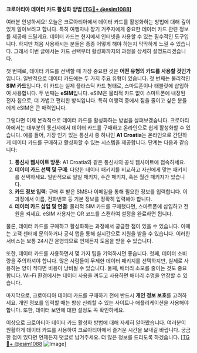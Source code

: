 **크로아티아 데이터 카드 활성화 방법 [[TG💪+ @esim1088](https://t.me/s/esim1088)]**

여러분 안녕하세요! 오늘은 크로아티아에서 데이터 카드를 활성화하는 방법에 대해 깊이 있게 알아보려고 합니다. 특히 여행자나 장기 거주자에게 중요한 데이터 카드 관련 정보를 제공해 드릴게요. 데이터 카드는 현지에서 인터넷을 사용할 수 있는 필수적인 도구입니다. 하지만 처음 사용하시는 분들은 종종 어떻게 해야 하는지 막막하게 느낄 수 있습니다. 그래서 이번 글에서는 카드 선택부터 활성화까지의 과정을 상세히 설명드리겠습니다.

첫 번째로, 데이터 카드를 선택할 때 가장 중요한 것은 **어떤 유형의 카드를 사용할 것인가** 입니다. 일반적으로 데이터 카드에는 두 가지 주요 유형이 있습니다. 첫 번째는 물리적인 **SIM 카드**입니다. 이 카드는 실제 플라스틱 카드 형태로, 스마트폰이나 태블릿에 삽입하여 사용합니다. 두 번째는 **eSIM**입니다. eSIM은 물리적 카드 없이 스마트폰에 내장된 전자 칩으로, 더 가볍고 편리한 방식입니다. 특히 여행객 중에서 짐을 줄이고 싶은 분들에게 eSIM은 큰 매력입니다.

그렇다면 이제 본격적으로 데이터 카드를 활성화하는 방법을 살펴보겠습니다. 크로아티아에서는 대부분의 통신사에서 데이터 카드를 구매하고 온라인으로 쉽게 활성화할 수 있습니다. 예를 들어, 가장 인기 있는 통신사 중 하나인 **A1 Croatia**는 온라인으로 간단하게 데이터 카드를 구매하고 활성화할 수 있는 시스템을 제공합니다. 단계는 다음과 같습니다:

1. **통신사 웹사이트 방문**: A1 Croatia와 같은 통신사의 공식 웹사이트에 접속하세요.
2. **데이터 카드 선택 및 구매**: 다양한 데이터 패키지를 비교하고 자신에게 맞는 패키지를 선택하세요. 일반적으로 일일 패키지, 주간 패키지, 혹은 월간 패키지가 있습니다.
3. **카드 정보 입력**: 구매 후 받은 SMS나 이메일을 통해 필요한 정보를 입력합니다. 이 과정에서 이름, 전화번호 등 기본 정보를 정확히 입력해야 합니다.
4. **데이터 카드 삽입 및 연결**: 물리적 SIM 카드를 구매했다면, 스마트폰에 삽입하고 전원을 켜세요. eSIM 사용자는 QR 코드를 스캔하여 설정을 완료하면 됩니다.

물론, 데이터 카드를 구매하고 활성화하는 과정에서 궁금한 점이 있을 수 있습니다. 이때는 고객 센터에 문의하거나 공식 앱을 통해 실시간으로 지원을 받을 수 있습니다. 이러한 서비스는 보통 24시간 운영되므로 언제든지 도움을 받을 수 있습니다.

또한, 데이터 카드를 사용하면서 몇 가지 팁을 기억하시면 좋습니다. 첫째, 데이터 소비량을 주의하셔야 합니다. 많은 사람들이 무제한 데이터 패키지를 선택하지만, 실제로 사용하는 양이 적다면 비용이 낭비될 수 있습니다. 둘째, 배터리 소모를 줄이는 것도 중요합니다. Wi-Fi 환경에서는 데이터 사용을 꺼두고 사용하면 배터리 수명을 연장할 수 있습니다.

마지막으로, 크로아티아 데이터 카드를 구매하기 전에 반드시 **개인 정보 보호**를 고려하세요. 개인 정보를 입력할 때는 항상 신뢰할 수 있는 사이트나 애플리케이션을 사용해야 합니다. 또한, 데이터 보안에 대한 설정도 꼭 확인하세요.

이상으로 크로아티아 데이터 카드 활성화 방법에 대해 자세히 알아봤습니다. 여러분이 원활하게 데이터 카드를 사용하여 크로아티아에서 즐거운 시간을 보내길 바랍니다. 궁금한 점이 있다면 언제든지 댓글로 남겨주세요. 더 많은 정보를 드리도록 하겠습니다. [[TG💪+ @esim1088](https://t.me/s/esim1088) ![Image](https://i.postimg.cc/Y0z9fWf4/image.png)]